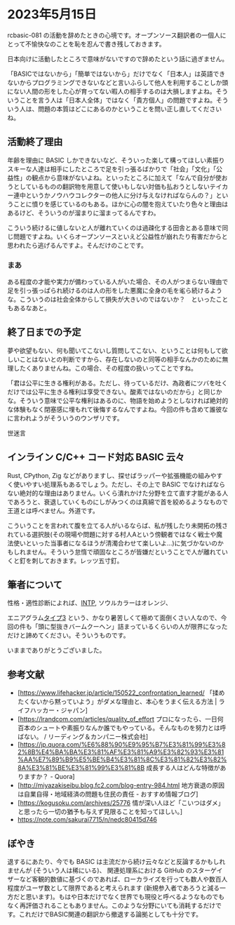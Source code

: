 # 2023年5月15日

rcbasic-081 の活動を辞めたときの心境です。オープンソース翻訳者の一個人にとって不愉快なのことを恥を忍んで書き残しておきます。

日本向けに活動したところで意味がないですので辞めたという話に過ぎません。

「BASICではないから」「簡単ではないから」だけでなく「日本人」は英語できないからプログラミングできないなどと言いふらして他人を利用することしか頭にない人間の形をした心が育ってない暇人の相手するのは大損しますよね。そういうことを言う人は「日本人全体」ではなく「貴方個人」の問題ですよね。そういう人は、問題の本質はどこにあるのかということを問い正し直してくださいね。

## 活動終了理由

年齢を理由に BASIC しかできないなど、そういった楽して構ってほしい素振りスキーな人達は相手にしたところで足を引っ張るばかりで「社会」「文化」「公益性」の観点から意味がないよね。といったところに加えて「なんで自分が使おうとしているものの翻訳物を用意して使いもしない対価も払おうとしないテイカー連中というかノウハウコレクターの他人に分け与えなければならんの？」ということに憤りを感じているのもある。ほかに心の闇を抱えていたり色々と理由はあるけど、そういうのが溜まりに溜まってるんですわ。

こういう続けるに値しないと人が離れていくのは過疎化する田舎とある意味で同じ問題ですよね。いくらオープンソースといえど公益性が崩れたり有害だからと思われたら逃げるんですよ。そんだけのことです。

### まあ

ある程度の才能や実力が備わっている人がいた場合、その人がつまらない理由で足を引っ張っぱられ続けるのは人の形をした悪魔に全身の毛を毟ら続けるような。こういうのは社会全体からして損失が大きいのではないか？　といったこともあるなあと。

## 終了日までの予定

夢や欲望もない、何も聞いてこないし質問してこない、ということは何もして欲しいことはないとの判断ですから、存在しないのと同等の相手なんかのために無理したくありませんね。この場合、その程度の扱いってことですね。

「君は公平に生きる権利がある。ただし、待っているだけ、為政者にツバを吐くだけでは公平に生きる権利は享受できない。酸素ではないのだから」と同じかな。そういう意味で公平な権利はあるのに、物語を始めようとしなければ絶対的な体験もなく閉塞感に埋もれて後悔するなんですよね。今回の件も含めて誰彼なに言われようがそういうのウンザリです。

世迷言

## インライン C/C++ コード対応 BASIC 云々

Rust, CPython, Zig などがありますし、探せばラッパーや拡張機能の組みやすく使いやすい処理系もあるでしょう。ただし、その上で BASIC でなければならない絶対的な理由はありません。いくら潰れかけた分野を立て直す才能がある人であろうと、衰退していくものにしがみつくのは真綿で首を絞めるようなもので王道とは呼べません。外道です。

こういうことを言われて腹を立てる人がいるならば、私が残したり未開拓の残されている選択肢(その現場や問題に対する村人Aという傍観者ではなく戦士や魔法使いといった当事者になるほうが清濁合わせて楽しいよ…)に気づかないのかもしれません。そういう怠惰で頑固なところが皆嫌だということで人が離れていくと釘を刺しておきます。レッツ五寸釘。

## 筆者について

性格・適性診断によれば、[INTP](https://www.16personalities.com/ja/intp%E5%9E%8B%E3%81%AE%E6%80%A7%E6%A0%BC), ソウルカラーはオレンジ、

エニアグラム[タイプ3](https://jp.indeed.com/%E3%82%B5%E3%83%BC%E3%83%81%E3%81%82%E3%82%8C/enneagram/type3-achiever?hl=ja) という、かなり暑苦しくて極めて面倒くさい人なので、今回の件も「頭に型抜きバームクーヘン」詰まっているくらいの人が限界になっただけと諦めてください。そういうものです。

いままでありがとうございました。

## 参考文献

 * [https://www.lifehacker.jp/article/150522_confrontation_learned/ 「揉めたくないから黙っていよう」がダメな理由と、本心をうまく伝える方法 | ライフハッカー・ジャパン]
 * [https://lrandcom.com/articles/quality_of_effort プロになったら、一日何百本のシュートや素振りなんか誰でもやっている。そんなものを努力とは呼ばない。 / リーディング＆カンパニー株式会社]
 * [https://jp.quora.com/%E6%88%90%E9%95%B7%E3%81%99%E3%82%8B%E4%BA%BA%E3%81%AF%E3%81%A9%E3%82%93%E3%81%AA%E7%89%B9%E5%BE%B4%E3%81%8C%E3%81%82%E3%82%8A%E3%81%BE%E3%81%99%E3%81%8B 成長する人はどんな特徴がありますか？ - Quora]
 * [http://miyazakiseibu.blog.fc2.com/blog-entry-984.html 地方衰退の原因は自業自得・地域経済の問題も住民の責任 - おすすめ情報ブログ]
 * [https://kogusoku.com/archives/25776 情が深い人ほど「こいつはダメ」と思ったら一切の猶予も与えず見限ることを知ってほしい。]
 * https://note.com/sakurai7715/n/nedc80415d746


## ぼやき
退するにあたり、今でも BASIC は主流だから続け云々などと反論するかもしれませんが (そういう人は稀にいる)、 関連処理系における GitHub のスターゲイザーなど客観的数値に基づくのであれば、ローカライズを行っても数人や数百人程度がユーザ数として限界であると考えられます (新規参入者であろうと減る一方だと思います)。もはや日本だけでなく世界でも現役と呼べるようなものでもなく再評価されることもありません。このような分野にいても消耗するだけです。これだけでBASIC関連の翻訳から撤退する論拠としても十分です。



